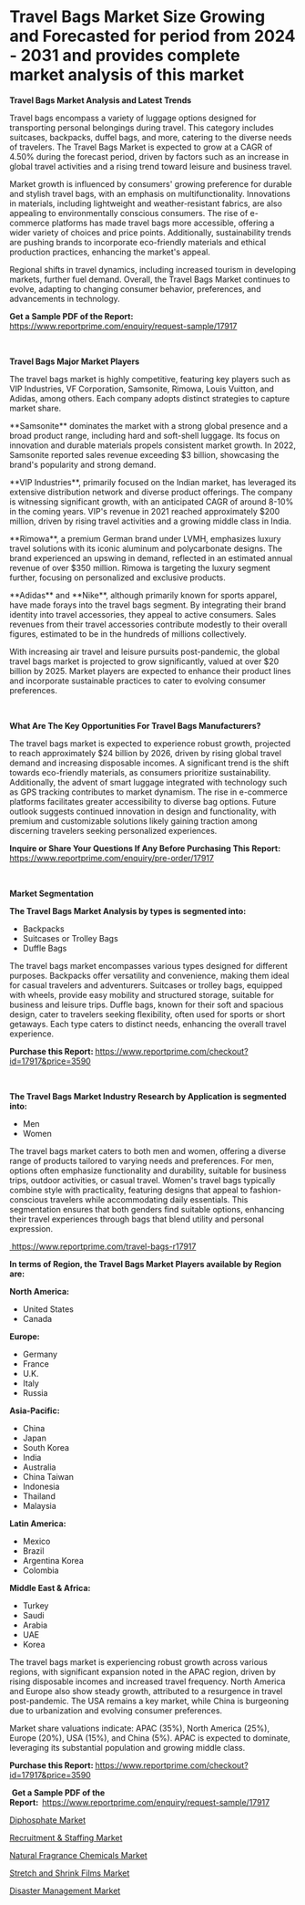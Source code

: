 <p><h1>Travel Bags Market Size Growing and Forecasted for period from 2024 - 2031 and provides complete market analysis of this market</h1></p><p><strong>Travel Bags Market Analysis and Latest Trends</strong></p>
<p><p>Travel bags encompass a variety of luggage options designed for transporting personal belongings during travel. This category includes suitcases, backpacks, duffel bags, and more, catering to the diverse needs of travelers. The Travel Bags Market is expected to grow at a CAGR of 4.50% during the forecast period, driven by factors such as an increase in global travel activities and a rising trend toward leisure and business travel.</p><p>Market growth is influenced by consumers' growing preference for durable and stylish travel bags, with an emphasis on multifunctionality. Innovations in materials, including lightweight and weather-resistant fabrics, are also appealing to environmentally conscious consumers. The rise of e-commerce platforms has made travel bags more accessible, offering a wider variety of choices and price points. Additionally, sustainability trends are pushing brands to incorporate eco-friendly materials and ethical production practices, enhancing the market's appeal.</p><p>Regional shifts in travel dynamics, including increased tourism in developing markets, further fuel demand. Overall, the Travel Bags Market continues to evolve, adapting to changing consumer behavior, preferences, and advancements in technology.</p></p>
<p><strong>Get a Sample PDF of the Report:&nbsp;</strong> <a href="https://www.reportprime.com/enquiry/request-sample/17917?utm_campaign=1110&utm_medium=2&utm_source=Github&utm_content=ia&utm_term=20112024&utm_id=travel-bags">https://www.reportprime.com/enquiry/request-sample/17917</a></p>
<p>&nbsp;</p>
<p><strong>Travel Bags Major Market Players</strong></p>
<p><p>The travel bags market is highly competitive, featuring key players such as VIP Industries, VF Corporation, Samsonite, Rimowa, Louis Vuitton, and Adidas, among others. Each company adopts distinct strategies to capture market share.</p><p>**Samsonite** dominates the market with a strong global presence and a broad product range, including hard and soft-shell luggage. Its focus on innovation and durable materials propels consistent market growth. In 2022, Samsonite reported sales revenue exceeding $3 billion, showcasing the brand's popularity and strong demand.</p><p>**VIP Industries**, primarily focused on the Indian market, has leveraged its extensive distribution network and diverse product offerings. The company is witnessing significant growth, with an anticipated CAGR of around 8-10% in the coming years. VIP's revenue in 2021 reached approximately $200 million, driven by rising travel activities and a growing middle class in India.</p><p>**Rimowa**, a premium German brand under LVMH, emphasizes luxury travel solutions with its iconic aluminum and polycarbonate designs. The brand experienced an upswing in demand, reflected in an estimated annual revenue of over $350 million. Rimowa is targeting the luxury segment further, focusing on personalized and exclusive products.</p><p>**Adidas** and **Nike**, although primarily known for sports apparel, have made forays into the travel bags segment. By integrating their brand identity into travel accessories, they appeal to active consumers. Sales revenues from their travel accessories contribute modestly to their overall figures, estimated to be in the hundreds of millions collectively.</p><p>With increasing air travel and leisure pursuits post-pandemic, the global travel bags market is projected to grow significantly, valued at over $20 billion by 2025. Market players are expected to enhance their product lines and incorporate sustainable practices to cater to evolving consumer preferences.</p></p>
<p>&nbsp;</p>
<p><strong>What Are The Key Opportunities For Travel Bags Manufacturers?</strong></p>
<p><p>The travel bags market is expected to experience robust growth, projected to reach approximately $24 billion by 2026, driven by rising global travel demand and increasing disposable incomes. A significant trend is the shift towards eco-friendly materials, as consumers prioritize sustainability. Additionally, the advent of smart luggage integrated with technology such as GPS tracking contributes to market dynamism. The rise in e-commerce platforms facilitates greater accessibility to diverse bag options. Future outlook suggests continued innovation in design and functionality, with premium and customizable solutions likely gaining traction among discerning travelers seeking personalized experiences.</p></p>
<p><strong>Inquire or Share Your Questions If Any Before Purchasing This Report:</strong> <a href="https://www.reportprime.com/enquiry/pre-order/17917?utm_campaign=1110&utm_medium=2&utm_source=Github&utm_content=ia&utm_term=20112024&utm_id=travel-bags">https://www.reportprime.com/enquiry/pre-order/17917</a></p>
<p>&nbsp;</p>
<p><strong>Market Segmentation</strong></p>
<p><strong>The Travel Bags Market Analysis by types is segmented into:</strong></p>
<p><ul><li>Backpacks</li><li>Suitcases or Trolley Bags</li><li>Duffle Bags</li></ul></p>
<p><p>The travel bags market encompasses various types designed for different purposes. Backpacks offer versatility and convenience, making them ideal for casual travelers and adventurers. Suitcases or trolley bags, equipped with wheels, provide easy mobility and structured storage, suitable for business and leisure trips. Duffle bags, known for their soft and spacious design, cater to travelers seeking flexibility, often used for sports or short getaways. Each type caters to distinct needs, enhancing the overall travel experience.</p></p>
<p><strong>Purchase this Report:&nbsp;</strong><a href="https://www.reportprime.com/checkout?id=17917&price=3590&utm_campaign=1110&utm_medium=2&utm_source=Github&utm_content=ia&utm_term=20112024&utm_id=travel-bags">https://www.reportprime.com/checkout?id=17917&price=3590</a></p>
<p>&nbsp;</p>
<p><strong>The Travel Bags Market Industry Research by Application is segmented into:</strong></p>
<p><ul><li>Men</li><li>Women</li></ul></p>
<p><p>The travel bags market caters to both men and women, offering a diverse range of products tailored to varying needs and preferences. For men, options often emphasize functionality and durability, suitable for business trips, outdoor activities, or casual travel. Women's travel bags typically combine style with practicality, featuring designs that appeal to fashion-conscious travelers while accommodating daily essentials. This segmentation ensures that both genders find suitable options, enhancing their travel experiences through bags that blend utility and personal expression.</p></p>
<p><a href="https://www.reportprime.com/travel-bags-r17917?utm_campaign=1110&utm_medium=2&utm_source=Github&utm_content=ia&utm_term=20112024&utm_id=travel-bags">&nbsp;https://www.reportprime.com/travel-bags-r17917</a></p>
<p><strong>In terms of Region, the Travel Bags Market Players available by Region are:</strong></p>
<p>
    <p> <strong> North America: </strong>
        <ul>
            <li>United States</li>
            <li>Canada</li>
        </ul>
        </p> 
    <p> <strong> Europe: </strong>
        <ul>
            <li>Germany</li>
            <li>France</li>
            <li>U.K.</li>
            <li>Italy</li>
            <li>Russia</li>
        </ul>
        </p> 
    <p> <strong> Asia-Pacific: </strong>
        <ul>
            <li>China</li>
            <li>Japan</li>
            <li>South Korea</li>
            <li>India</li>
            <li>Australia</li>
            <li>China Taiwan</li>
            <li>Indonesia</li>
            <li>Thailand</li>
            <li>Malaysia</li>
        </ul>
        </p> 
    <p> <strong> Latin America: </strong>
        <ul>
            <li>Mexico</li>
            <li>Brazil</li>
            <li>Argentina Korea</li>
            <li>Colombia</li>
        </ul>
        </p> 
    <p> <strong> Middle East & Africa: </strong>
        <ul>
            <li>Turkey</li>
            <li>Saudi</li>
            <li>Arabia</li>
            <li>UAE</li>
            <li>Korea</li>
        </ul>
    </p>
    </p>
<p><p>The travel bags market is experiencing robust growth across various regions, with significant expansion noted in the APAC region, driven by rising disposable incomes and increased travel frequency. North America and Europe also show steady growth, attributed to a resurgence in travel post-pandemic. The USA remains a key market, while China is burgeoning due to urbanization and evolving consumer preferences. </p><p>Market share valuations indicate: APAC (35%), North America (25%), Europe (20%), USA (15%), and China (5%). APAC is expected to dominate, leveraging its substantial population and growing middle class.</p></p>
<p><strong>Purchase this Report: </strong><a href="https://www.reportprime.com/checkout?id=17917&price=3590&utm_campaign=1110&utm_medium=2&utm_source=Github&utm_content=ia&utm_term=20112024&utm_id=travel-bags">https://www.reportprime.com/checkout?id=17917&price=3590</a></p>
<p>&nbsp;<strong>Get a Sample PDF of the Report:&nbsp;&nbsp;</strong><a href="https://www.reportprime.com/enquiry/request-sample/17917?utm_campaign=1110&utm_medium=2&utm_source=Github&utm_content=ia&utm_term=20112024&utm_id=travel-bags">https://www.reportprime.com/enquiry/request-sample/17917</a></p>
<p><strong></strong></p>
<p><p><a href="https://www.linkedin.com/pulse/market-insights-global-diphosphate-forecast-innovation-trends-dihae?utm_campaign=1110&utm_medium=2&utm_source=Github&utm_content=ia&utm_term=20112024&utm_id=travel-bags">Diphosphate Market</a></p><p><a href="https://issuu.com/reportprime-2/docs/recruitment-staffing-market-size-20_cd63955b780961?utm_campaign=1110&utm_medium=2&utm_source=Github&utm_content=ia&utm_term=20112024&utm_id=travel-bags">Recruitment & Staffing Market</a></p><p><a href="https://www.linkedin.com/pulse/natural-fragrance-chemicals-market-industry-landscape-growth-uby2e?utm_campaign=1110&utm_medium=2&utm_source=Github&utm_content=ia&utm_term=20112024&utm_id=travel-bags">Natural Fragrance Chemicals Market</a></p><p><a href="https://www.linkedin.com/pulse/stretch-shrink-films-market-industry-trends-forecast-nlhte?utm_campaign=1110&utm_medium=2&utm_source=Github&utm_content=ia&utm_term=20112024&utm_id=travel-bags">Stretch and Shrink Films Market</a></p><p><a href="https://issuu.com/reportprime-2/docs/disaster-management-market-size-203_cd76d99b37a28d?utm_campaign=1110&utm_medium=2&utm_source=Github&utm_content=ia&utm_term=20112024&utm_id=travel-bags">Disaster Management Market</a></p></p>